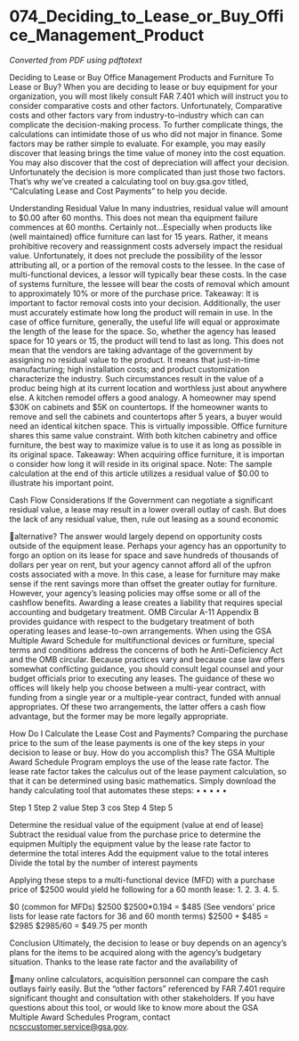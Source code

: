 # 074_Deciding_to_Lease_or_Buy_Office_Management_Product

_Converted from PDF using pdftotext_

Deciding to Lease or Buy Office Management Products and Furniture
To Lease or Buy?
When you are deciding to lease or buy equipment for your organization, you will most likely
consult FAR 7.401 which will instruct you to consider comparative costs and other factors.
Unfortunately, Comparative costs and other factors vary from industry-to-industry which can can
complicate the decision-making process. To further complicate things, the calculations can
intimidate those of us who did not major in finance. Some factors may be rather simple to
evaluate. For example, you may easily discover that leasing brings the time value of money into the
cost equation. You may also discover that the cost of depreciation will affect your decision.
Unfortunately the decision is more complicated than just those two factors. That’s why we’ve created a
calculating tool on buy.gsa.gov titled, “Calculating Lease and Cost Payments” to help you decide.

Understanding Residual Value
In many industries, residual value will amount to $0.00 after 60 months. This does not mean tha
equipment failure commences at 60 months. Certainly not...Especially when products like (well
maintained) office furniture can last for 15 years. Rather, it means prohibitive recovery and
reassignment costs adversely impact the residual value. Unfortunately, it does not preclude the
possibility of the lessor attributing all, or a portion of the removal costs to the lessee. In the case of
multi-functional devices, a lessor will typically bear these costs. In the case of systems furniture, the
lessee will bear the costs of removal which amount to approximately 10% or more of the purchase
price. Takeaway: It is important to factor removal costs into your decision.
Additionally, the user must accurately estimate how long the product will remain in use. In the case
of office furniture, generally, the useful life will equal or approximate the length of the lease for the
space. So, whether the agency has leased space for 10 years or 15, the product will tend to last as
long. This does not mean that the vendors are taking advantage of the government by assigning no
residual value to the product. It means that just-in-time manufacturing; high installation costs; and
product customization characterize the industry. Such circumstances result in the value of a produc
being high at its current location and worthless just about anywhere else. A kitchen remodel offers a
good analogy. A homeowner may spend $30K on cabinets and $5K on countertops. If the
homeowner wants to remove and sell the cabinets and countertops after 5 years, a buyer would
need an identical kitchen space. This is virtually impossible. Office furniture shares this same value
constraint. With both kitchen cabinetry and office furniture, the best way to maximize value is to use
it as long as possible in its original space. Takeaway: When acquiring office furniture, it is importan
o consider how long it will reside in its original space.
Note: The sample calculation at the end of this article utilizes a residual value of $0.00 to illustrate
his important point.

Cash Flow Considerations
If the Government can negotiate a significant residual value, a lease may result in a lower overall
outlay of cash. But does the lack of any residual value, then, rule out leasing as a sound economic

alternative? The answer would largely depend on opportunity costs outside of the equipment
lease. Perhaps your agency has an opportunity to forgo an option on its lease for space and save
hundreds of thousands of dollars per year on rent, but your agency cannot afford all of the upfron
costs associated with a move. In this case, a lease for furniture may make sense if the rent savings
more than offset the greater outlay for furniture. However, your agency’s leasing policies may offse
some or all of the cashflow benefits. Awarding a lease creates a liability that requires special
accounting and budgetary treatment.
OMB Circular A-11 Appendix B provides guidance with respect to the budgetary treatment of both
operating leases and lease-to-own arrangements. When using the GSA Multiple Award Schedule for
multifunctional devices or furniture, special terms and conditions address the concerns of both
he Anti-Deficiency Act and the OMB circular.
Because practices vary and because case law offers somewhat conflicting guidance, you should
consult legal counsel and your budget officials prior to executing any leases. The guidance of these
wo offices will likely help you choose between a multi-year contract, with funding from a single year
or a multiple-year contract, funded with annual appropriates. Of these two arrangements, the latter
offers a cash flow advantage, but the former may be more legally appropriate.

How Do I Calculate the Lease Cost and Payments?
Comparing the purchase price to the sum of the lease payments is one of the key steps in your
decision to lease or buy. How do you accomplish this? The GSA Multiple Award Schedule Program
employs the use of the lease rate factor. The lease rate factor takes the calculus out of the lease
payment calculation, so that it can be determined using basic mathematics. Simply download the
handy calculating tool that automates these steps:
•
•
•
•
•

Step 1
Step 2
value
Step 3
cos
Step 4
Step 5

Determine the residual value of the equipment (value at end of lease)
Subtract the residual value from the purchase price to determine the equipmen
Multiply the equipment value by the lease rate factor to determine the total interes
Add the equipment value to the total interes
Divide the total by the number of interest payments

Applying these steps to a multi-functional device (MFD) with a purchase price of $2500 would yield
he following for a 60 month lease:
1.
2.
3.
4.
5.

$0 (common for MFDs)
$2500
$2500*0.194 = $485 (See vendors’ price lists for lease rate factors for 36 and 60 month terms)
$2500 + $485 = $2985
$2985/60 = $49.75 per month

Conclusion
Ultimately, the decision to lease or buy depends on an agency’s plans for the items to be acquired
along with the agency’s budgetary situation. Thanks to the lease rate factor and the availability of

many online calculators, acquisition personnel can compare the cash outlays fairly easily. But the
“other factors” referenced by FAR 7.401 require significant thought and consultation with other
stakeholders.
If you have questions about this tool, or would like to know more about the GSA Multiple Award
Schedules Program, contact ncsccustomer.service@gsa.gov.

